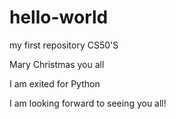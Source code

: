 # hello-world
my first repository
CS50'S 

Mary Christmas you all

I am exited for Python 

I am looking forward to seeing you all!

